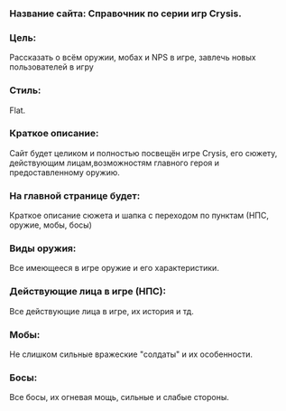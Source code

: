 ### Название сайта: Справочник по серии игр Crysis.
### Цель: 
Расcказать о всём оружии, мобах и NPS в игре, завлечь новых пользователей в игру
### Стиль: 
Flat.
### Краткое описание: 
Сайт будет целиком и полностью посвещён игре Crysis, его сюжету, действующим лицам,возможностям главного героя и предоставленному оружию.
### На главной странице будет:
Краткое описание сюжета и шапка с переходом по пунктам (НПС, оружие, мобы, босы)
### Виды оружия:
Все имеющееся в игре оружие и его характеристики.
### Действующие лица в игре (НПС):
Все действующие лица в игре, их история и тд.
### Мобы:
Не слишком сильные вражеские "солдаты" и их особенности.
### Босы:
Все босы, их огневая мощь, сильные и слабые стороны.
